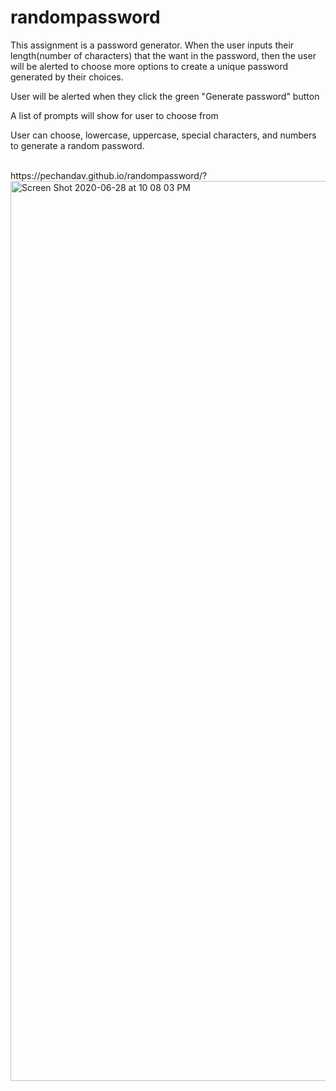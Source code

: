 # randompassword
This assignment is a password generator. When the user inputs their length(number of characters) that the want in the password, then the user will be alerted to choose more options to create a unique password generated by their choices.
<p>

<p> User will be alerted when they click the green "Generate password" button</p>
<p> A list of prompts will show for user to choose from</p>
<p> User can choose, lowercase, uppercase, special characters, and numbers to generate a random password.</p>

<br>
https://pechandav.github.io/randompassword/?
<br>

<img width="1440" alt="Screen Shot 2020-06-28 at 10 08 03 PM" src="https://user-images.githubusercontent.com/65871175/85976528-9fc26300-b98f-11ea-9368-6b600e37038f.png">


